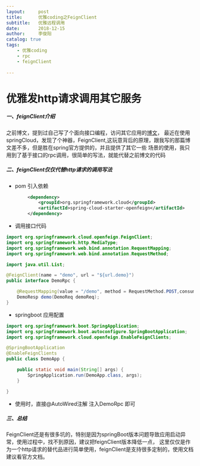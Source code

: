 ```yaml
---
layout:     post
title:      优雅coding之FeignClient
subtitle:   优雅远程调用
date:       2018-12-15
author:     李俊阳
catalog: true
tags:
    - 优雅coding
    - rpc
    - feignClient
  
---
```

# 优雅发http请求调用其它服务

##### 一、feignClient介绍

 之前博文，提到过自己写了个面向接口编程，访问其它应用的[博文](https://juylee.github.io/2018/11/29/%E4%BC%98%E9%9B%85coding%E4%B9%8BAPI/)，
 最近在使用springCloud，发现了个神器，FeignClient,这玩意背后的原理，跟我写的那篇博文差不多，但是胜在spring官方提供的，并且提供了其它一些
 场景的使用，我只用到了基于接口的rpc调用，很简单的写法，就能代替之前博文的代码

##### 二、feignClient仅仅代替http请求的调用写法

* pom 引入依赖

```xml
        <dependency>
            <groupId>org.springframework.cloud</groupId>
            <artifactId>spring-cloud-starter-openfeign</artifactId>
        </dependency>
```
* 调用接口代码

```java
import org.springframework.cloud.openfeign.FeignClient;
import org.springframework.http.MediaType;
import org.springframework.web.bind.annotation.RequestMapping;
import org.springframework.web.bind.annotation.RequestMethod;

import java.util.List;

@FeignClient(name = "demo", url = "${url.demo}")
public interface DemoRpc {

    @RequestMapping(value = "/demo", method = RequestMethod.POST,consumes = MediaType.APPLICATION_JSON_VALUE)
    DemoResp demo(DemoReq demoReq);
}

```

* springboot 应用配置

```java
import org.springframework.boot.SpringApplication;
import org.springframework.boot.autoconfigure.SpringBootApplication;
import org.springframework.cloud.openfeign.EnableFeignClients;

@SpringBootApplication
@EnableFeignClients
public class DemoApp {

    public static void main(String[] args) {
        SpringApplication.run(DemoApp.class, args);
    }

}

```
* 使用时，直接@AutoWired注解 注入DemoRpc 即可

##### 三、总结
FeignClient还是有很多坑的，特别是因为springBoot版本问题导致应用启动异常，使用过程中，找不到原因，建议把feignClient版本降低一点，
这里仅仅是作为一个http请求的替代品进行简单使用，feignClient是支持很多定制的，使用文档建议看官方文档。
    


